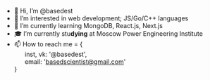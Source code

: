 - 👋 Hi, I’m @basedest
- 👀 I’m interested in web development; JS/Go/C++ languages
- 🌱 I’m currently learning MongoDB, React.js, Next.js
- 🎓 I’m currently stu**dying** at Moscow Power Engineering Institute
- 📫 How to reach me = {    
&nbsp;&nbsp;&nbsp;&nbsp;&nbsp;&nbsp;inst, vk: '@basedest',    
&nbsp;&nbsp;&nbsp;&nbsp;&nbsp;&nbsp;email: 'basedscientist@gmail.com'    
}
<!---
idk im based af follow me
--->
